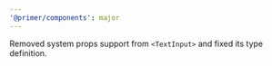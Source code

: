 ```yaml
---
'@primer/components': major
---
```


Removed system props support from `<TextInput>` and fixed its type definition.

